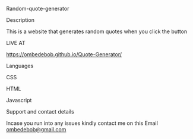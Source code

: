 Random-quote-generator

Description

This is a website that generates random quotes when you click the button


LIVE AT

https://ombedebob.github.io/Quote-Generator/


Languages

CSS

HTML

Javascript



Support and contact details

Incase you run into any issues kindly contact me on this Email ombedebob@gmail.com
